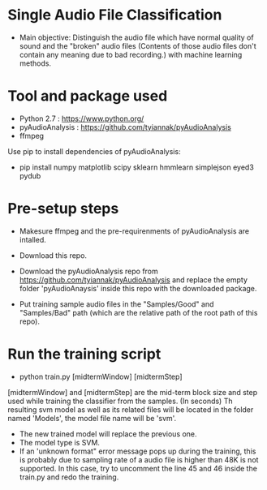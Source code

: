# Single Audio File Classification

- Main objective: Distinguish the audio file which have normal quality of sound and the "broken" audio files (Contents of those audio files don't contain any meaning due to bad recording.) with machine learning methods.

# Tool and package used

- Python 2.7 : https://www.python.org/
- pyAudioAnalysis : https://github.com/tyiannak/pyAudioAnalysis
- ffmpeg

Use pip to install dependencies of pyAudioAnalysis:

- pip install numpy matplotlib scipy sklearn hmmlearn simplejson eyed3 pydub

# Pre-setup steps

- Makesure ffmpeg and the pre-requirenments of pyAudioAnalysis are intalled.
- Download this repo.
- Download the pyAudioAnalysis repo from https://github.com/tyiannak/pyAudioAnalysis and replace the empty folder 'pyAudioAnaysis' inside this repo with the downloaded package.

- Put training sample audio files in the "Samples/Good" and "Samples/Bad" path (which are the relative path of the root path of this repo).


# Run the training script

- python train.py [midtermWindow] [midtermStep]

[midtermWindow] and [midtermStep] are the mid-term block size and step used while training the classifier from the samples. (In seconds)
Th resulting svm model as well as its related files will be located in the folder named 'Models', the model file name will be 'svm'. 

- The new trained model will replace the previous one.
- The model type is SVM.
- If an 'unknown format" error message pops up during the training, this is probably due to sampling rate of a audio file is higher than 48K is not supported. In this case, try to uncomment the line 45 and 46 inside the train.py and redo the training.
